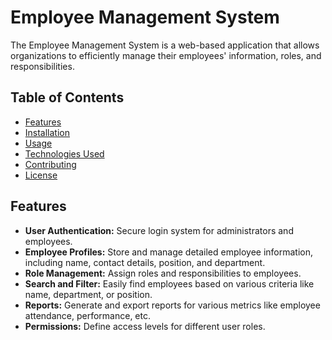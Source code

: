 # Employee Management System

The Employee Management System is a web-based application that allows organizations to efficiently manage their employees' information, roles, and responsibilities.

## Table of Contents

- [Features](#features)
- [Installation](#installation)
- [Usage](#usage)
- [Technologies Used](#technologies-used)
- [Contributing](#contributing)
- [License](#license)

## Features

- **User Authentication:** Secure login system for administrators and employees.
- **Employee Profiles:** Store and manage detailed employee information, including name, contact details, position, and department.
- **Role Management:** Assign roles and responsibilities to employees.
- **Search and Filter:** Easily find employees based on various criteria like name, department, or position.
- **Reports:** Generate and export reports for various metrics like employee attendance, performance, etc.
- **Permissions:** Define access levels for different user roles.